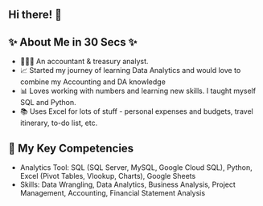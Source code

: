## Hi there! 👋

## ✨ About Me in 30 Secs ✨

- 👩🏻‍💻 An accountant & treasury analyst.
- 📈 Started my journey of learning Data Analytics and would love to combine my Accounting and DA knowledge
- 📊 Loves working with numbers and learning new skills. I taught myself SQL and Python.
- 📚 Uses Excel for lots of stuff - personal expenses and budgets, travel itinerary, to-do list, etc.

## 🔐 My Key Competencies

- Analytics Tool: SQL (SQL Server, MySQL, Google Cloud SQL), Python, Excel (Pivot Tables, Vlookup, Charts), Google Sheets
- Skills: Data Wrangling, Data Analytics, Business Analysis, Project Management, Accounting, Financial Statement Analysis


<!--
**enguyen007/enguyen007** is a ✨ _special_ ✨ repository because its `README.md` (this file) appears on your GitHub profile.

Here are some ideas to get you started:

- 🔭 I’m currently working on ...
- 🌱 I’m currently learning ...
- 👯 I’m looking to collaborate on ...
- 🤔 I’m looking for help with ...
- 💬 Ask me about ...
- 📫 How to reach me: ...
- 😄 Pronouns: ...
- ⚡ Fun fact: ...
-->
